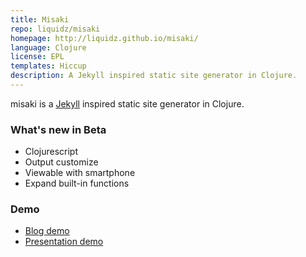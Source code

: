 ```yaml
---
title: Misaki
repo: liquidz/misaki
homepage: http://liquidz.github.io/misaki/
language: Clojure
license: EPL
templates: Hiccup
description: A Jekyll inspired static site generator in Clojure.
---
```


misaki is a [Jekyll](https://github.com/mojombo/jekyll) inspired static site generator in Clojure.

### What's new in Beta

 * Clojurescript
 * Output customize
 * Viewable with smartphone
 * Expand built-in functions

### Demo

 * [Blog demo](http://liquidz.github.com/misaki/demo/blog/)
 * [Presentation demo](http://liquidz.github.com/misaki/demo/presentation/)
